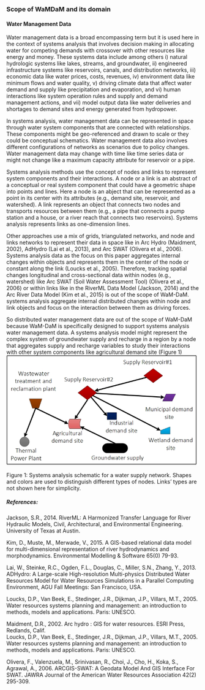 ### Scope of WaMDaM and its domain

#### Water Management Data 
Water management data is a broad encompassing term but it is used here in the context of systems analysis that involves decision making in allocating water for competing demands with crossover with other resources like energy and money. These systems data include among others i) natural hydrologic systems like lakes, streams, and groundwater, ii) engineered infrastructure systems like reservoirs, canals, and distribution networks, iii) economic data like water prices, costs, revenues, iv) environment data like minimum flows and water quality, v) driving climate data that affect water demand and supply like precipitation and evaporation, and vi) human interactions like system operation rules and supply and demand management actions, and vii) model output data like water deliveries and shortages to demand sites and energy generated from hydropower. 

In systems analysis, water management data can be represented in space through water system components that are connected with relationships. These components might be geo-referenced and drawn to scale or they could be conceptual schematics. Water management data also involves different configurations of networks as scenarios due to policy changes. Water management data may change with time like time series data or might not change like a maximum capacity attribute for reservoir or a pipe. 

Systems analysis methods use the concept of nodes and links to represent system components and their interactions. A node or a link is an abstract of a conceptual or real system component that could have a geometric shape into points and lines. Here a node is an abject that can be represented as a point in its center with its attributes (e.g., demand site, reservoir, and watershed). A link represents an object that connects two nodes and transports resources between them (e.g., a pipe that connects a pump station and a house, or a river reach that connects two reservoirs). Systems analysis represents links as one-dimension lines.

Other approaches use a mix of grids, triangulated networks, and node and links networks to represent their data in space like in Arc Hydro (Maidment, 2002), AdHydro (Lai et al., 2013), and Arc SWAT (Olivera et al., 2006). Systems analysis data as the focus on this paper aggregates internal changes within objects and represents them in the center of the node or constant along the link (Loucks et al., 2005). Therefore, tracking spatial changes longitudinal and cross-sectional data within nodes (e.g., watershed) like Arc SWAT (Soil Water Assessment Tool) (Olivera et al., 2006) or within links like in the RiverML Data Model (Jackson, 2014) and the Arc River Data Model (Kim et al., 2015) is out of the scope of WaM-DaM. systems analysis aggregate internal distributed changes within node and link objects and focus on the interaction between them as driving forces.


So distributed water management data are out of the scope of WaM-DaM because WaM-DaM is specifically designed to support systems analysis water management data. A systems analysis model might represent the complex system of groundwater supply and recharge in a region by a node that aggregates supply and recharge variables to study their interactions with other system components like agricultural demand site (Figure 1)
                        ![](https://github.com/amabdallah/WaM-DaM/blob/master/01Documentation/01Design/ExampleNetworksFinal.jpg)
 
Figure 1: Systems analysis schematic for a water supply network. Shapes and colors are used to distinguish different types of nodes. Links’ types are not shown here for simplicity.


##### References:
Jackson, S.R., 2014. RiverML: A Harmonized Transfer Language for River Hydraulic Models, Civil, Architectural, and Environmental Engineering. University of Texas at Austin.  

Kim, D., Muste, M., Merwade, V., 2015. A GIS-based relational data model for multi-dimensional representation of river hydrodynamics and morphodynamics. Environmental Modelling & Software 65(0) 79-93.  

Lai, W., Steinke, R.C., Ogden, F.L., Douglas, C., Miller, S.N., Zhang, Y., 2013. ADHydro: A Large-scale High-resolution Multi-physics Distributed Water Resources Model for Water Resources Simulations in a Parallel Computing Environment, AGU Fall Meetings: San Francisco, USA.  

Loucks, D.P., Van Beek, E., Stedinger, J.R., Dijkman, J.P., Villars, M.T., 2005. Water resources systems planning and management: an introduction to methods, models and applications. Paris: UNESCO.   

Maidment, D.R., 2002. Arc hydro : GIS for water resources. ESRI Press, Redlands, Calif.  
Loucks, D.P., Van Beek, E., Stedinger, J.R., Dijkman, J.P., Villars, M.T., 2005. Water resources systems planning and management: an introduction to methods, models and applications. Paris: UNESCO.

Olivera, F., Valenzuela, M., Srinivasan, R., Choi, J., Cho, H., Koka, S., Agrawal, A., 2006. ARCGIS-SWAT: A Geodata Model And GIS Interface For SWAT. JAWRA Journal of the American Water Resources Association 42(2) 295-309.    

